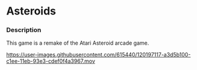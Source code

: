 # Asteroids

### Description

This game is a remake of the Atari Asteroid arcade game.


https://user-images.githubusercontent.com/615440/120197117-a3d5b100-c1ee-11eb-93e3-cdef0f4a3967.mov
